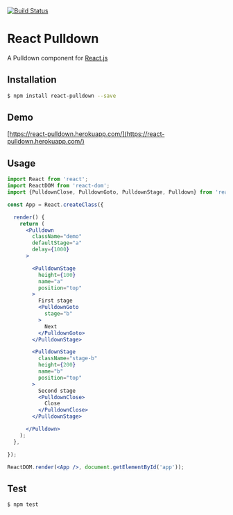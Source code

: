 [![Build Status](https://travis-ci.org/YPlan/react-pulldown.svg?branch=master)](https://travis-ci.org/YPlan/react-pulldown)

React Pulldown
==============

A Pulldown component for [React.js](http://facebook.github.io/react/)

Installation
------------

```sh
$ npm install react-pulldown --save
```

Demo
----

[https://react-pulldown.herokuapp.com/](https://react-pulldown.herokuapp.com/)

Usage
-----

```jsx
import React from 'react';
import ReactDOM from 'react-dom';
import {PulldownClose, PulldownGoto, PulldownStage, Pulldown} from 'react-pulldown';

const App = React.createClass({

  render() {
    return (
      <Pulldown
        className="demo"
        defaultStage="a"
        delay={1000}
      >

        <PulldownStage
          height={100}
          name="a"
          position="top"
        >
          First stage
          <PulldownGoto
            stage="b"
          >
            Next
          </PulldownGoto>
        </PulldownStage>

        <PulldownStage
          className="stage-b"
          height={200}
          name="b"
          position="top"
        >
          Second stage
          <PulldownClose>
            Close
          </PulldownClose>
        </PulldownStage>

      </Pulldown>
    );
  },

});

ReactDOM.render(<App />, document.getElementById('app'));
```

Test
----

```sh
$ npm test
```
